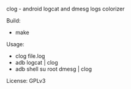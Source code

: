 clog - android logcat and dmesg logs colorizer

Build:

* make

Usage:

* clog file.log
* adb logcat | clog
* adb shell su root dmesg | clog

License: GPLv3
